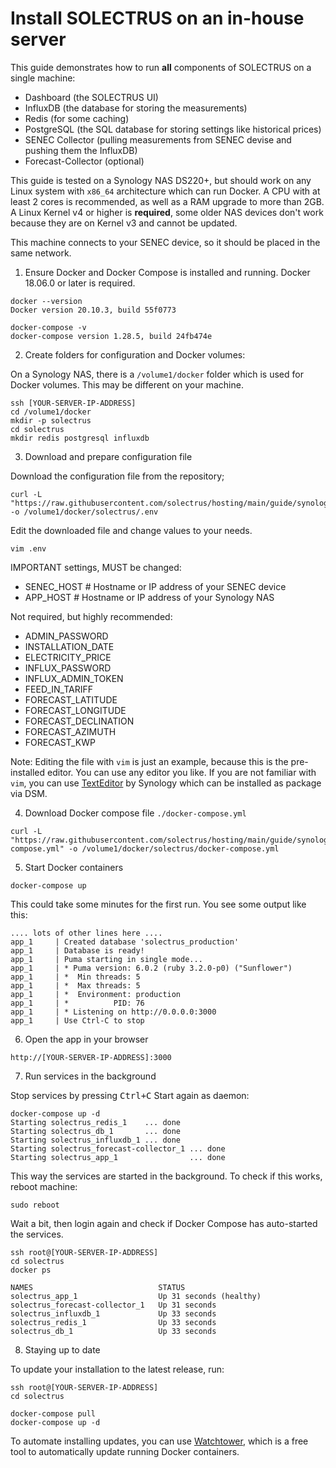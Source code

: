 # Install SOLECTRUS on an in-house server

This guide demonstrates how to run **all** components of SOLECTRUS on a single machine:

- Dashboard (the SOLECTRUS UI)
- InfluxDB (the database for storing the measurements)
- Redis (for some caching)
- PostgreSQL (the SQL database for storing settings like historical prices)
- SENEC Collector (pulling measurements from SENEC devise and pushing them the InfluxDB)
- Forecast-Collector (optional)

This guide is tested on a Synology NAS DS220+, but should work on any Linux system with `x86_64` architecture which can run Docker. A CPU with at least 2 cores is recommended, as well as a RAM upgrade to more than 2GB. A Linux Kernel v4 or higher is **required**, some older NAS devices don't work because they are on Kernel v3 and cannot be updated.

This machine connects to your SENEC device, so it should be placed in the same network.

1. Ensure Docker and Docker Compose is installed and running. Docker 18.06.0 or later is required.

```console
docker --version
Docker version 20.10.3, build 55f0773

docker-compose -v
docker-compose version 1.28.5, build 24fb474e
```

2. Create folders for configuration and Docker volumes:

On a Synology NAS, there is a `/volume1/docker` folder which is used for Docker volumes. This may be different on your machine.

```console
ssh [YOUR-SERVER-IP-ADDRESS]
cd /volume1/docker
mkdir -p solectrus
cd solectrus
mkdir redis postgresql influxdb
```

3. Download and prepare configuration file

Download the configuration file from the repository;

```console
curl -L "https://raw.githubusercontent.com/solectrus/hosting/main/guide/synology/.env" -o /volume1/docker/solectrus/.env
```

Edit the downloaded file and change values to your needs.

```console
vim .env
```

IMPORTANT settings, MUST be changed:

- SENEC_HOST # Hostname or IP address of your SENEC device
- APP_HOST # Hostname or IP address of your Synology NAS

Not required, but highly recommended:

- ADMIN_PASSWORD
- INSTALLATION_DATE
- ELECTRICITY_PRICE
- INFLUX_PASSWORD
- INFLUX_ADMIN_TOKEN
- FEED_IN_TARIFF
- FORECAST_LATITUDE
- FORECAST_LONGITUDE
- FORECAST_DECLINATION
- FORECAST_AZIMUTH
- FORECAST_KWP

Note: Editing the file with `vim` is just an example, because this is the pre-installed editor. You can use any editor you like. If you are not familiar with `vim`, you can use [TextEditor](https://www.synology.com/dsm/packages/TextEditor) by Synology which can be installed as package via DSM.

4. Download Docker compose file `./docker-compose.yml`

```console
curl -L "https://raw.githubusercontent.com/solectrus/hosting/main/guide/synology/docker-compose.yml" -o /volume1/docker/solectrus/docker-compose.yml
```

5. Start Docker containers

```console
docker-compose up
```

This could take some minutes for the first run. You see some output like this:

```
.... lots of other lines here ....
app_1     | Created database 'solectrus_production'
app_1     | Database is ready!
app_1     | Puma starting in single mode...
app_1     | * Puma version: 6.0.2 (ruby 3.2.0-p0) ("Sunflower")
app_1     | *  Min threads: 5
app_1     | *  Max threads: 5
app_1     | *  Environment: production
app_1     | *          PID: 76
app_1     | * Listening on http://0.0.0.0:3000
app_1     | Use Ctrl-C to stop
```

6. Open the app in your browser

`http://[YOUR-SERVER-IP-ADDRESS]:3000`

7. Run services in the background

Stop services by pressing <kbd>Ctrl+C</kbd>
Start again as daemon:

```console
docker-compose up -d
Starting solectrus_redis_1    ... done
Starting solectrus_db_1       ... done
Starting solectrus_influxdb_1 ... done
Starting solectrus_forecast-collector_1 ... done
Starting solectrus_app_1                ... done
```

This way the services are started in the background. To check if this works, reboot machine:

```console
sudo reboot
```

Wait a bit, then login again and check if Docker Compose has auto-started the services.

```console
ssh root@[YOUR-SERVER-IP-ADDRESS]
cd solectrus
docker ps

NAMES                            STATUS
solectrus_app_1                  Up 31 seconds (healthy)
solectrus_forecast-collector_1   Up 31 seconds
solectrus_influxdb_1             Up 33 seconds
solectrus_redis_1                Up 33 seconds
solectrus_db_1                   Up 33 seconds
```

8. Staying up to date

To update your installation to the latest release, run:

```console
ssh root@[YOUR-SERVER-IP-ADDRESS]
cd solectrus

docker-compose pull
docker-compose up -d
```

To automate installing updates, you can use [Watchtower](https://containrrr.dev/watchtower/), which is a free tool to automatically update running Docker containers.

